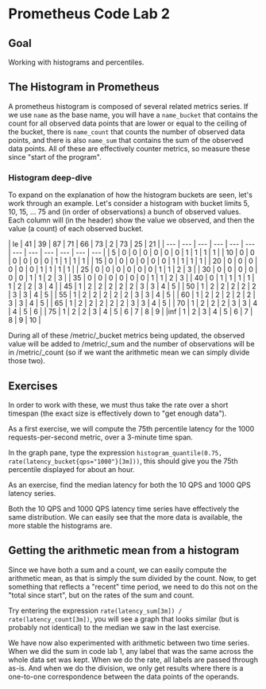 # Prometheus Code Lab 2

## Goal

Working with histograms and percentiles.

## The Histogram in Prometheus

A prometheus histogram is composed of several related metrics series. If we use `name` as the base name, you will have a `name_bucket` that contains the count for all observed data points that are lower or equal to the ceiling of the bucket, there is `name_count` that counts the number of observed data points, and there is also `name_sum` that contains the sum of the observed data points. All of these are effectively counter metrics, so measure these since "start of the program".

### Histogram deep-dive

To expand on the explanation of how the histogram buckets are seen, let's work through an example. Let's consider a histogram with bucket limits 5, 10, 15, ... 75 and (in order of observations) a bunch of observed values. Each column will (in the header) show the value we observed, and then the value (a count) of each observed bucket.

| le | 41 | 39 | 87 | 71 | 66 | 73 |  2 | 73 | 25 | 21 |
| --- | --- | --- | --- | --- | --- | --- | --- | --- | --- | --- | --- |
| 5  | 0  | 0  | 0  | 0  | 0  | 0  | 1  | 1  | 1  | 1  |
| 10 | 0  | 0  | 0  | 0  | 0  | 0  | 1  | 1  | 1  | 1  |
| 15 | 0  | 0  | 0  | 0  | 0  | 0  | 1  | 1  | 1  | 1  |
| 20 | 0  | 0  | 0  | 0  | 0  | 0  | 1  | 1  | 1  | 1  |
| 25 | 0  | 0  | 0  | 0  | 0  | 0  | 1  | 1  | 2  | 3  |
| 30 | 0  | 0  | 0  | 0  | 0  | 0  | 1  | 1  | 2  | 3  |
| 35 | 0  | 0  | 0  | 0  | 0  | 0  | 1  | 1  | 2  | 3  |
| 40 | 0  | 1  | 1  | 1  | 1  | 1  | 2  | 2  | 3  | 4  |
| 45 | 1  | 2  | 2  | 2  | 2  | 2  | 3  | 3  | 4  | 5  |
| 50 | 1  | 2  | 2  | 2  | 2  | 2  | 3  | 3  | 4  | 5  |
| 55 | 1  | 2  | 2  | 2  | 2  | 2  | 3  | 3  | 4  | 5  |
| 60 | 1  | 2  | 2  | 2  | 2  | 2  | 3  | 3  | 4  | 5  |
| 65 | 1  | 2  | 2  | 2  | 2  | 2  | 3  | 3  | 4  | 5  |
| 70 | 1  | 2  | 2  | 2  | 3  | 3  | 4  | 4  | 5  | 6  |
| 75 | 1  | 2  | 2  | 3  | 4  | 5  | 6  | 7  | 8  | 9  |
|inf | 1  | 2  | 3  | 4  | 5  | 6  | 7  | 8  | 9  | 10  |

During all of these /metric/_bucket metrics being updated, the observed value will be added to /metric/_sum and the number of observations will be in /metric/_count (so if we want the arithmetic mean we can simply divide those two).

## Exercises

In order to work with these, we must thus take the rate over a short timespan (the exact size is effectively down to "get enough data").

As a first exercise, we will compute the 75th percentile latency for the 1000 requests-per-second metric, over a 3-minute time span.

In the graph pane, type the expression `histogram_quantile(0.75, rate(latency_bucket{qps="1000"}[3m]))`, this should give you the 75th percentile displayed for about an hour.

As an exercise, find the median latency for both the 10 QPS and 1000 QPS latency series.

Both the 10 QPS and 1000 QPS latency time series have effectively the same distribution. We can easily see that the more data is available, the more stable the histograms are.

## Getting the arithmetic mean from a histogram

Since we have both a sum and a count, we can easily compute the arithmetic mean, as that is simply the sum divided by the count. Now, to get something that reflects a "recent" time period, we need to do this not on the "total since start", but on the rates of the sum and count.

Try entering the expression `rate(latency_sum[3m]) / rate(latency_count[3m])`, you will see a graph that looks similar (but is probably not identical) to the median we saw in the last exercise.

We have now also experimented with arithmetic between two time series. When we did the sum in code lab 1, any label that was the same across the whole data set was kept. When we do the rate, all labels are passed through as-is. And when we do the division, we only get results where there is a one-to-one correspondence between the data points of the operands.
